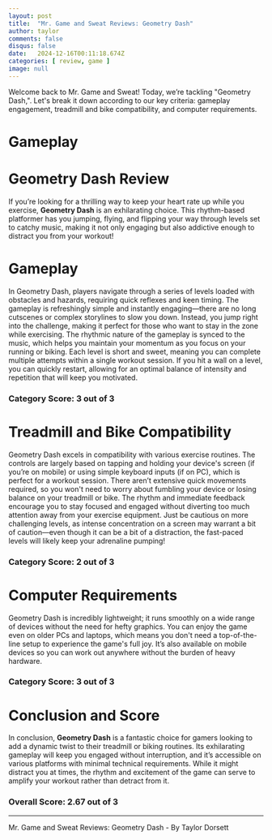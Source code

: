 ```yaml
---
layout: post
title:  "Mr. Game and Sweat Reviews: Geometry Dash"
author: taylor
comments: false
disqus: false
date:   2024-12-16T00:11:18.674Z
categories: [ review, game ]
image: null
---
```


Welcome back to Mr. Game and Sweat! Today, we’re tackling "Geometry Dash,". Let's break it down according to our key criteria: gameplay engagement, treadmill and bike compatibility, and computer requirements.

# Gameplay

# Geometry Dash Review

If you’re looking for a thrilling way to keep your heart rate up while you exercise, **Geometry Dash** is an exhilarating choice. This rhythm-based platformer has you jumping, flying, and flipping your way through levels set to catchy music, making it not only engaging but also addictive enough to distract you from your workout!

# Gameplay

In Geometry Dash, players navigate through a series of levels loaded with obstacles and hazards, requiring quick reflexes and keen timing. The gameplay is refreshingly simple and instantly engaging—there are no long cutscenes or complex storylines to slow you down. Instead, you jump right into the challenge, making it perfect for those who want to stay in the zone while exercising. The rhythmic nature of the gameplay is synced to the music, which helps you maintain your momentum as you focus on your running or biking. Each level is short and sweet, meaning you can complete multiple attempts within a single workout session. If you hit a wall on a level, you can quickly restart, allowing for an optimal balance of intensity and repetition that will keep you motivated.

### Category Score: 3 out of 3

# Treadmill and Bike Compatibility

Geometry Dash excels in compatibility with various exercise routines. The controls are largely based on tapping and holding your device's screen (if you’re on mobile) or using simple keyboard inputs (if on PC), which is perfect for a workout session. There aren’t extensive quick movements required, so you won't need to worry about fumbling your device or losing balance on your treadmill or bike. The rhythm and immediate feedback encourage you to stay focused and engaged without diverting too much attention away from your exercise equipment. Just be cautious on more challenging levels, as intense concentration on a screen may warrant a bit of caution—even though it can be a bit of a distraction, the fast-paced levels will likely keep your adrenaline pumping!

### Category Score: 2 out of 3

# Computer Requirements

Geometry Dash is incredibly lightweight; it runs smoothly on a wide range of devices without the need for hefty graphics. You can enjoy the game even on older PCs and laptops, which means you don't need a top-of-the-line setup to experience the game's full joy. It’s also available on mobile devices so you can work out anywhere without the burden of heavy hardware. 

### Category Score: 3 out of 3

# Conclusion and Score

In conclusion, **Geometry Dash** is a fantastic choice for gamers looking to add a dynamic twist to their treadmill or biking routines. Its exhilarating gameplay will keep you engaged without interruption, and it’s accessible on various platforms with minimal technical requirements. While it might distract you at times, the rhythm and excitement of the game can serve to amplify your workout rather than detract from it. 

### Overall Score: 2.67 out of 3

---

Mr. Game and Sweat Reviews: Geometry Dash - By Taylor Dorsett
